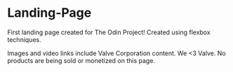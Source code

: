 # Landing-Page

First landing page created for The Odin Project! Created using flexbox techniques. 

Images and video links include Valve Corporation content. We <3 Valve. No products are being sold or monetized on this page.